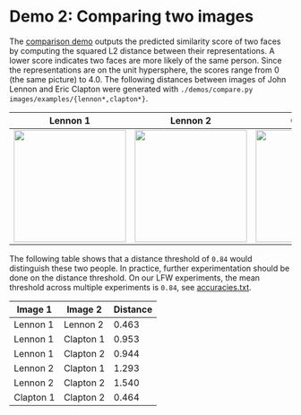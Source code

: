 # Demo 2: Comparing two images
The [comparison demo](https://github.com/cmusatyalab/openface/blob/master/demos/compare.py) outputs the predicted similarity
score of two faces by computing the squared L2 distance between
their representations.
A lower score indicates two faces are more likely of the same person.
Since the representations are on the unit hypersphere, the
scores range from 0 (the same picture) to 4.0.
The following distances between images of John Lennon and
Eric Clapton were generated with
`./demos/compare.py images/examples/{lennon*,clapton*}`.

| Lennon 1 | Lennon 2 | Clapton 1 | Clapton 2 |
|---|---|---|---|
| <img src='https://raw.githubusercontent.com/cmusatyalab/openface/master/images/examples/lennon-1.jpg' width='200px'></img> | <img src='https://raw.githubusercontent.com/cmusatyalab/openface/master/images/examples/lennon-2.jpg' width='200px'></img> | <img src='https://raw.githubusercontent.com/cmusatyalab/openface/master/images/examples/clapton-1.jpg' width='200px'></img> | <img src='https://raw.githubusercontent.com/cmusatyalab/openface/master/images/examples/clapton-2.jpg' width='200px'></img> |

The following table shows that a distance threshold of `0.84` would
distinguish these two people.
In practice, further experimentation should be done on the distance threshold.
On our LFW experiments, the mean threshold across multiple
experiments is `0.84`,
see [accuracies.txt](https://github.com/cmusatyalab/openface/blob/master/evaluation/lfw.nn4.v2/accuracies.txt).

| Image 1 | Image 2 | Distance |
|---|---|---|
| Lennon 1 | Lennon 2 | 0.463 |
| Lennon 1 | Clapton 1 | 0.953 |
| Lennon 1 | Clapton 2 | 0.944 |
| Lennon 2 | Clapton 1 | 1.293 |
| Lennon 2 | Clapton 2 | 1.540 |
| Clapton 1 | Clapton 2 | 0.464 |
